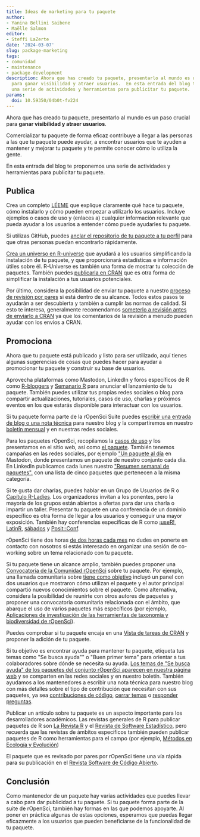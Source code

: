 ```yaml
---
title: Ideas de marketing para tu paquete
author:
- Yanina Bellini Saibene
- Maëlle Salmon
editor:
- Steffi LaZerte
date: '2024-03-07'
slug: package-marketing
tags:
- comunidad
- maintenance
- package-development
description: Ahora que has creado tu paquete, presentarlo al mundo es un paso crucial
  para ganar visibilidad y atraer usuarios.  En esta entrada del blog te proponemos
  una serie de actividades y herramientas para publicitar tu paquete.
params:
  doi: 10.59350/04b0t-fv224
---
```


Ahora que has creado tu paquete, presentarlo al mundo es un paso crucial para **ganar visibilidad y atraer usuarios**.

Comercializar tu paquete de forma eficaz contribuye a llegar a las personas a las que tu paquete puede ayudar, a encontrar usuarios que te ayuden a mantener y mejorar tu paquete y te permite conocer cómo lo utiliza la gente.

En esta entrada del blog te proponemos una serie de actividades y herramientas para publicitar tu paquete.

## Publica

Crea un completo [LÉEME](https://blog.r-hub.io/2019/12/03/readmes/) que explique claramente qué hace tu paquete, cómo instalarlo y cómo pueden empezar a utilizarlo los usuarios. Incluye ejemplos o casos de uso y (enlaces a) cualquier información relevante que pueda ayudar a los usuarios a entender cómo puede ayudarles tu paquete.

Si utilizas GitHub, puedes [anclar el repositorio de tu paquete a tu perfil](https://docs.github.com/en/account-and-profile/setting-up-and-managing-your-github-profile/customizing-your-profile/pinning-items-to-your-profile) para que otras personas puedan encontrarlo rápidamente.

[Crea un universo en R-universe](/blog/2021/06/22/setup-runiverse/) que ayudará a los usuarios simplificando la instalación de tu paquete, y que proporcionará estadísticas e información útiles sobre él. R-Universe es también una forma de mostrar tu colección de paquetes. También puedes [publicarla en CRAN](https://cran.r-project.org) que es otra forma de simplificar la instalación a tus usuarios potenciales.

Por último, considera la posibilidad de enviar tu paquete a nuestro [proceso de revisión por pares](/software-review/) si está dentro de su alcance. Todos estos pasos te ayudarán a ser descubierta y también a cumplir las normas de calidad. Si esto te interesa, generalmente recomendamos [someterlo a revisión antes de enviarlo a CRAN](https://devguide.ropensci.org/policies.html#publishing-in-other-venues) ya que los comentarios de la revisión a menudo pueden ayudar con los envíos a CRAN.

## Promociona

Ahora que tu paquete está publicado y listo para ser utilizado, aquí tienes algunas sugerencias de cosas que puedes hacer para ayudar a promocionar tu paquete y construir su base de usuarios.

Aprovecha plataformas como Mastodon, LinkedIn y foros específicos de R como [R-bloggers](https://www.r-bloggers.com) y [Semanario R](https://rweekly.org) para anunciar el lanzamiento de tu paquete. También puedes utilizar tus propias redes sociales o blog para compartir actualizaciones, tutoriales, casos de uso, charlas y próximos eventos en los que estarás disponible para interactuar con los usuarios.

Si tu paquete forma parte de la rOpenSci Suite puedes [escribir una entrada de blog o una nota técnica](https://blogguide.ropensci.org/) para nuestro blog y la compartiremos en nuestro [boletín mensual](/news/) y en nuestras redes sociales.

Para los paquetes rOpenSci, recopilamos la [casos de uso](/usecases) y los presentamos en el sitio web, así como [el paquete](/packages/). También tenemos campañas en las redes sociales, por ejemplo ["Un paquete al día](https://hachyderm.io/@rOpenSci/tagged/APackageADay) en Mastodon, donde presentamos un paquete de nuestro conjunto cada día. En LinkedIn publicamos cada lunes nuestro ["Resumen semanal de paquetes".](https://www.linkedin.com/feed/update/urn:li:activity:7170464303186108416) con una lista de cinco paquetes que pertenecen a la misma categoría.

Si te gusta dar charlas, puedes hablar en un Grupo de Usuarios de R o [Capítulo R-Ladies](https://www.meetup.com/pro/rladies/). Los organizadores invitan a los ponentes, pero la mayoría de los grupos están abiertos a ofertas para dar una charla o impartir un taller. Presentar tu paquete en una conferencia de un dominio específico es otra forma de llegar a los usuarios y conseguir una mayor exposición. También hay conferencias específicas de R como [¡useR!](https://events.linuxfoundation.org/user/), [LatinR](https://latin-r.com/), [sábados](https://satrdays.org/) y [Posit::Conf](https://posit.co/conference/).

rOpenSci tiene dos horas [de dos horas cada mes](/coworking/) no dudes en ponerte en contacto con nosotros si estás interesado en organizar una sesión de co-working sobre un tema relacionado con tu paquete.

Si tu paquete tiene un alcance amplio, también puedes proponer una [Convocatoria de la Comunidad rOpenSci](/commcalls/) sobre tu paquete. Por ejemplo, una llamada comunitaria sobre [tiene como objetivo](/commcalls/jan2023-targets/) incluyó un panel con dos usuarios que mostraron cómo utilizan el paquete y el autor principal compartió nuevos conocimientos sobre el paquete. Como alternativa, considera la posibilidad de reunirte con otros autores de paquetes y proponer una convocatoria comunitaria relacionada con el ámbito, que abarque el uso de varios paquetes más específicos (por ejemplo, [Aplicaciones de investigación de las herramientas de taxonomía y biodiversidad de rOpenSci](/commcalls/2019-03-27/)).

Puedes comprobar si tu paquete encaja en una [Vista de tareas de CRAN](https://cran.r-project.org/web/views/) y proponer la adición de tu paquete.

Si tu objetivo es encontrar ayuda para mantener tu paquete, etiqueta tus temas como "Se busca ayuda"" o "Buen primer tema" para orientar a tus colaboradores sobre dónde se necesita su ayuda. [Los temas de "Se busca ayuda" de los paquetes del conjunto rOpenSci aparecen en nuestra página web](/help-wanted/) y se comparten en las redes sociales y en nuestro boletín.  También ayudamos a los mantenedores a escribir una nota técnica para nuestro blog con más detalles sobre el tipo de contribución que necesitan con sus paquetes, ya sea [contribuciones de código](/blog/2024/03/01/qualtrics-call-help/), [cerrar temas](/blog/2024/02/27/assertr-call-help/) o [responder preguntas](/blog/2024/02/29/targets-call-help/).

Publicar un artículo sobre tu paquete es un aspecto importante para los desarrolladores académicos. Las revistas generales de R para publicar paquetes de R son [La Revista R](https://journal.r-project.org) y el [Revista de Software Estadístico](https://www.jstatsoft.org/index), pero recuerda que las revistas de ámbitos específicos también pueden publicar paquetes de R como herramientas para el campo (por ejemplo, [Métodos en Ecología y Evolución](https://besjournals.onlinelibrary.wiley.com/journal/2041210x))

El paquete que es revisado por pares por rOpenSci tiene una vía rápida para su publicación en el [Revista Software de Código Abierto](https://joss.theoj.org).

## Conclusión

Como mantenedor de un paquete hay varias actividades que puedes llevar a cabo para dar publicidad a tu paquete. Si tu paquete forma parte de la suite de rOpenSci, también hay formas en las que podemos apoyarte. Al poner en práctica algunas de estas opciones, esperamos que puedas llegar eficazmente a los usuarios que pueden beneficiarse de la funcionalidad de tu paquete.


